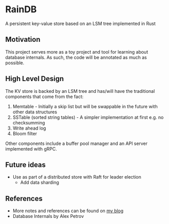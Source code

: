 # RainDB

A persistent key-value store based on an LSM tree implemented in Rust

## Motivation

This project serves more as a toy project and tool for learning about database internals. As such,
the code will be annotated as much as possible.

## High Level Design

The KV store is backed by an LSM tree and has/will have the traditional components that come from
the fact:

1. Memtable - Initially a skip list but will be swappable in the future with other data structures
1. SSTable (sorted string tables) - A simpler implementation at first e.g. no checksumming
1. Write ahead log
1. Bloom filter

Other components include a buffer pool manager and an API server implemented with gRPC.

## Future ideas

- Use as part of a distributed store with Raft for leader election
  - Add data sharding

## References

- More notes and references can be found on [my blog](https://blog.nerdondon.com)
- Database Internals by Alex Petrov
